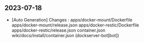 
## 2023-07-18
 * [Auto Generation] Changes : apps/docker-mount/Dockerfile apps/docker-mount/release.json apps/docker-restic/Dockerfile apps/docker-restic/release.json container.json wiki/docs/install/container.json (dockserver-bot[bot])
